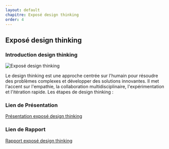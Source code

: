 ```yaml
---
layout: default
chapitre: Exposé design thinking
order: 4
---
```


## Exposé design thinking       
<!-- new slide -->
### Introduction design thinking
![Exposé design thinking](/gestion-projet/4.Exposé-design-thinking/images/exposé-design-thinking.png)
<!-- note -->
Le design thinking est une approche centrée sur l'humain pour résoudre des problèmes complexes et développer des solutions innovantes. Il met l'accent sur l'empathie, la collaboration multidisciplinaire, l'expérimentation et l'itération rapide.
Les étapes de design thinking : 

### Lien de Présentation
[Présentation exposé design thinking](/gestion-projet/4.Exposé-design-thinking/présentation.html)

### Lien de Rapport
[Rapport exposé design thinking](/gestion-projet/4.Exposé-design-thinking/rapport.html)  
<!-- new slide -->
